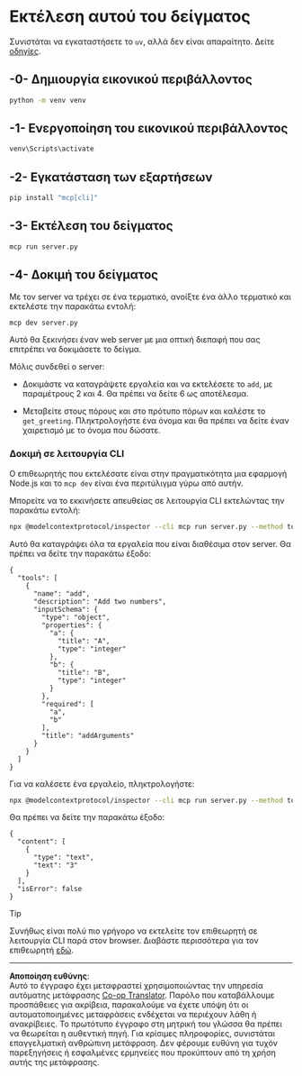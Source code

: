 <!--
CO_OP_TRANSLATOR_METADATA:
{
  "original_hash": "d4c162484df410632550a4a357d40341",
  "translation_date": "2025-09-03T16:08:15+00:00",
  "source_file": "03-GettingStarted/01-first-server/solution/python/README.md",
  "language_code": "el"
}
-->
# Εκτέλεση αυτού του δείγματος

Συνιστάται να εγκαταστήσετε το `uv`, αλλά δεν είναι απαραίτητο. Δείτε [οδηγίες](https://docs.astral.sh/uv/#highlights).

## -0- Δημιουργία εικονικού περιβάλλοντος

```bash
python -m venv venv
```

## -1- Ενεργοποίηση του εικονικού περιβάλλοντος

```bash
venv\Scripts\activate
```

## -2- Εγκατάσταση των εξαρτήσεων

```bash
pip install "mcp[cli]"
```

## -3- Εκτέλεση του δείγματος

```bash
mcp run server.py
```

## -4- Δοκιμή του δείγματος

Με τον server να τρέχει σε ένα τερματικό, ανοίξτε ένα άλλο τερματικό και εκτελέστε την παρακάτω εντολή:

```bash
mcp dev server.py
```

Αυτό θα ξεκινήσει έναν web server με μια οπτική διεπαφή που σας επιτρέπει να δοκιμάσετε το δείγμα.

Μόλις συνδεθεί ο server:

- Δοκιμάστε να καταγράψετε εργαλεία και να εκτελέσετε το `add`, με παραμέτρους 2 και 4. Θα πρέπει να δείτε 6 ως αποτέλεσμα.

- Μεταβείτε στους πόρους και στο πρότυπο πόρων και καλέστε το `get_greeting`. Πληκτρολογήστε ένα όνομα και θα πρέπει να δείτε έναν χαιρετισμό με το όνομα που δώσατε.

### Δοκιμή σε λειτουργία CLI

Ο επιθεωρητής που εκτελέσατε είναι στην πραγματικότητα μια εφαρμογή Node.js και το `mcp dev` είναι ένα περιτύλιγμα γύρω από αυτήν.

Μπορείτε να το εκκινήσετε απευθείας σε λειτουργία CLI εκτελώντας την παρακάτω εντολή:

```bash
npx @modelcontextprotocol/inspector --cli mcp run server.py --method tools/list
```

Αυτό θα καταγράψει όλα τα εργαλεία που είναι διαθέσιμα στον server. Θα πρέπει να δείτε την παρακάτω έξοδο:

```text
{
  "tools": [
    {
      "name": "add",
      "description": "Add two numbers",
      "inputSchema": {
        "type": "object",
        "properties": {
          "a": {
            "title": "A",
            "type": "integer"
          },
          "b": {
            "title": "B",
            "type": "integer"
          }
        },
        "required": [
          "a",
          "b"
        ],
        "title": "addArguments"
      }
    }
  ]
}
```

Για να καλέσετε ένα εργαλείο, πληκτρολογήστε:

```bash
npx @modelcontextprotocol/inspector --cli mcp run server.py --method tools/call --tool-name add --tool-arg a=1 --tool-arg b=2
```

Θα πρέπει να δείτε την παρακάτω έξοδο:

```text
{
  "content": [
    {
      "type": "text",
      "text": "3"
    }
  ],
  "isError": false
}
```

> [!TIP]
> Συνήθως είναι πολύ πιο γρήγορο να εκτελείτε τον επιθεωρητή σε λειτουργία CLI παρά στον browser.
> Διαβάστε περισσότερα για τον επιθεωρητή [εδώ](https://github.com/modelcontextprotocol/inspector).

---

**Αποποίηση ευθύνης**:  
Αυτό το έγγραφο έχει μεταφραστεί χρησιμοποιώντας την υπηρεσία αυτόματης μετάφρασης [Co-op Translator](https://github.com/Azure/co-op-translator). Παρόλο που καταβάλλουμε προσπάθειες για ακρίβεια, παρακαλούμε να έχετε υπόψη ότι οι αυτοματοποιημένες μεταφράσεις ενδέχεται να περιέχουν λάθη ή ανακρίβειες. Το πρωτότυπο έγγραφο στη μητρική του γλώσσα θα πρέπει να θεωρείται η αυθεντική πηγή. Για κρίσιμες πληροφορίες, συνιστάται επαγγελματική ανθρώπινη μετάφραση. Δεν φέρουμε ευθύνη για τυχόν παρεξηγήσεις ή εσφαλμένες ερμηνείες που προκύπτουν από τη χρήση αυτής της μετάφρασης.
